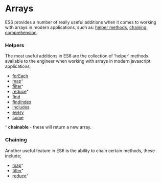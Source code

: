 # Arrays

ES6 provides a number of really useful additions when it comes to working with arrays in modern applications, such as: [helper methods](#helpers), [chaining](#chaining), [comprehension](#comprehension).

### **Helpers**

The most useful additions in ES6 are the collection of 'helper' methods available to the engineer when working with arrays in modern javascript applications;

- [forEach](./forEach/)
- [map](./map/)⁺
- [filter](./filter/)⁺
- [reduce](./reduce)⁺
- [find](./find)
- [findIndex](./findIndex)
- [includes](./includes)
- [every](./every)
- [some](./some)

⁺ **chainable** - these will return a new array.

### **Chaining**

Another useful feature in ES6 is the ability to chain certain methods, these include;

- [map](./map/)⁺
- [filter](./filter/)⁺
- [reduce](./reduce)⁺
